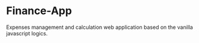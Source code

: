﻿# Finance-App
 Expenses management and calculation web application based on the vanilla javascript logics.
 
